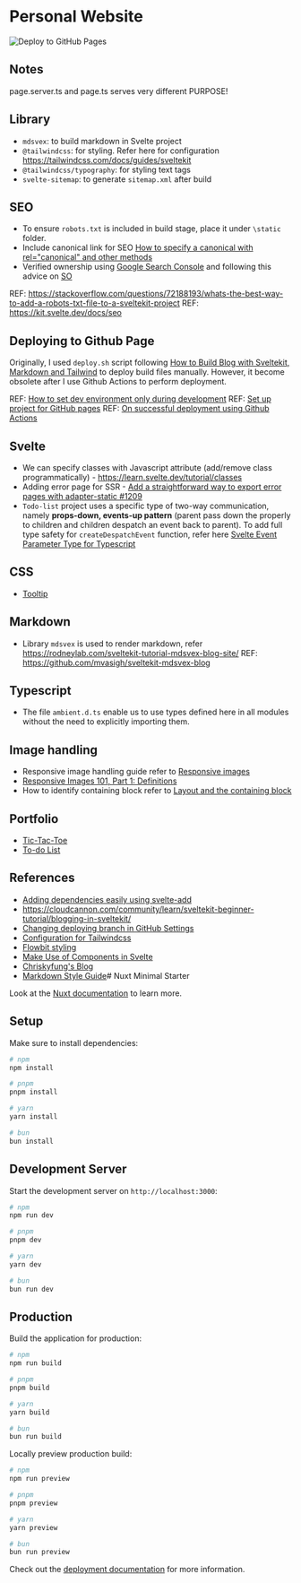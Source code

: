 # Personal Website

![Deploy to GitHub Pages](https://github.com/KianYang-Lee/kianyang-lee.github.io/actions/workflows/deploy.yml/badge.svg)

## Notes
page.server.ts and page.ts serves very different PURPOSE!

## Library
- `mdsvex`: to build markdown in Svelte project
- `@tailwindcss`: for styling. Refer here for configuration https://tailwindcss.com/docs/guides/sveltekit
- `@tailwindcss/typography`: for styling text tags
- `svelte-sitemap`: to generate `sitemap.xml` after build

## SEO
- To ensure `robots.txt` is included in build stage, place it under `\static` folder.
- Include canonical link for SEO [How to specify a canonical with rel="canonical" and other methods
](https://developers.google.com/search/docs/crawling-indexing/consolidate-duplicate-urls)
- Verified ownership using [Google Search Console](https://search.google.com/search-console/welcome) and following this advice on [SO](https://stackoverflow.com/questions/57384269/github-pages-blog-and-google-search-console-is-it-safe-to-follow-these-steps-fo)

REF: https://stackoverflow.com/questions/72188193/whats-the-best-way-to-add-a-robots-txt-file-to-a-sveltekit-project
REF: https://kit.svelte.dev/docs/seo

## Deploying to Github Page
Originally, I used `deploy.sh` script following [How to Build Blog with Sveltekit, Markdown and Tailwind](https://gotofritz.net/blog/how-to-build-blog-with-sveltekit-markdown-tailwind) to deploy build files manually. However, it become obsolete after I use Github Actions to perform deployment.

REF: [How to set dev environment only during development](https://stackoverflow.com/questions/70339952/sveltekit-app-cannot-be-found-in-svelte-config-js)
REF: [Set up project for GitHub pages](https://kit.svelte.dev/docs/adapter-static)
REF: [On successful deployment using Github Actions](https://github.com/Penca53/my-portfolio/)

## Svelte
- We can specify classes with Javascript attribute (add/remove class programmatically) - https://learn.svelte.dev/tutorial/classes
- Adding error page for SSR - [Add a straightforward way to export error pages with adapter-static #1209](https://github.com/sveltejs/kit/issues/1209)
- `Todo-list` project uses a specific type of two-way communication, namely **props-down, events-up pattern** (parent pass down the properly to children and children despatch an event back to parent). To add full type safety for `createDespatchEvent` function, refer here [Svelte Event Parameter Type for Typescript](https://stackoverflow.com/questions/64087782/svelte-event-parameter-type-for-typescript)

## CSS
- [Tooltip](https://benborgers.com/posts/tailwind-tooltip)

## Markdown
- Library `mdsvex` is used to render markdown, refer https://rodneylab.com/sveltekit-tutorial-mdsvex-blog-site/
REF: https://github.com/mvasigh/sveltekit-mdsvex-blog

## Typescript
- The file `ambient.d.ts` enable us to use types defined here in all modules without the need to explicitly importing them.

## Image handling
- Responsive image handling guide refer to [Responsive images](https://developer.mozilla.org/en-US/docs/Learn/HTML/Multimedia_and_embedding/Responsive_images)
- [Responsive Images 101, Part 1: Definitions](https://cloudfour.com/thinks/responsive-images-101-definitions/)
- How to identify containing block refer to [Layout and the containing block](https://developer.mozilla.org/en-US/docs/Web/CSS/Containing_block#identifying_the_containing_block)

## Portfolio
- [Tic-Tac-Toe]()
- [To-do List](https://developer.mozilla.org/en-US/docs/Learn/Tools_and_testing/Client-side_JavaScript_frameworks/Svelte_Todo_list_beginning)
## References
- [Adding dependencies easily using svelte-add](https://github.com/svelte-add/svelte-add)
- https://cloudcannon.com/community/learn/sveltekit-beginner-tutorial/blogging-in-sveltekit/
- [Changing deploying branch in GitHub Settings](https://docs.github.com/en/pages/getting-started-with-github-pages/configuring-a-publishing-source-for-your-github-pages-site)
- [Configuration for Tailwindcss](https://tailwindcss.com/docs/guides/sveltekit)
- [Flowbit styling](https://flowbite.com/docs/components/footer/)
- [Make Use of Components in Svelte](https://developer.mozilla.org/en-US/docs/Learn/Tools_and_testing/Client-side_JavaScript_frameworks/Svelte_components)
- [Chriskyfung's Blog](https://chriskyfung.github.io)
- [Markdown Style Guide](https://www.markdownguide.org/basic-syntax/)# Nuxt Minimal Starter

Look at the [Nuxt documentation](https://nuxt.com/docs/getting-started/introduction) to learn more.

## Setup

Make sure to install dependencies:

```bash
# npm
npm install

# pnpm
pnpm install

# yarn
yarn install

# bun
bun install
```

## Development Server

Start the development server on `http://localhost:3000`:

```bash
# npm
npm run dev

# pnpm
pnpm dev

# yarn
yarn dev

# bun
bun run dev
```

## Production

Build the application for production:

```bash
# npm
npm run build

# pnpm
pnpm build

# yarn
yarn build

# bun
bun run build
```

Locally preview production build:

```bash
# npm
npm run preview

# pnpm
pnpm preview

# yarn
yarn preview

# bun
bun run preview
```

Check out the [deployment documentation](https://nuxt.com/docs/getting-started/deployment) for more information.
